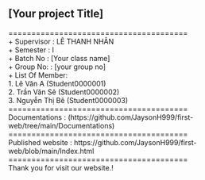 <h2>[Your project Title]</h2>
======================================= <br>
+ Supervisor		: LÊ THANH NHÂN <br>
+ Semester		: I	<br>
+ Batch No		: [Your class name]	<br>
+ Group No:		: [your group no]<br>
+ List Of Member:<br>
	1. Lê Văn A  	(Student0000001)<br>
	2. Trần Văn Sê	(Student0000002)<br>
	3. Nguyễn Thị Bê 	(Student0000003)	<br>
=======================================<br>
Documentations : (https://github.com/JaysonH999/first-web/tree/main/Documentations)<br>
=======================================<br>
Published website : https://github.com/JaysonH999/first-web/blob/main/Index.html<br>
=======================================<br>
Thank you for visit our website.!
